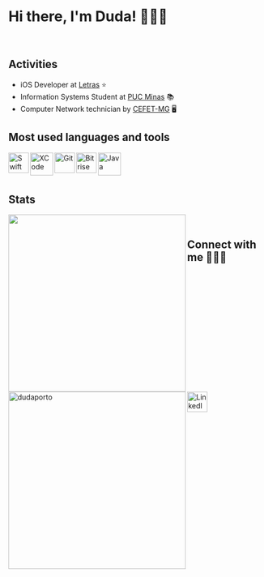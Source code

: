 # Hi there, I'm Duda! 👩🏻‍💻

</br>

## Activities

- iOS Developer at [Letras](https://www.letras.mus.br/) ⭐
- Information Systems Student at [PUC Minas](https://www.pucminas.br/destaques/Paginas/default.aspx) 📚
- Computer Network technician by [CEFET-MG](https://www.cefetmg.br) 🖥️


## Most used languages and tools

<a href="https://developer.apple.com/swift/">
<img align="left" alt="Swift"  width="40px" src="https://seeklogo.com/images/S/swift-logo-7927855EB5-seeklogo.com.png" />
</a>
<a href="https://apps.apple.com/br/app/xcode/id497799835?mt=12">
<img align="left" alt="XCode" width="45px" src="https://is5-ssl.mzstatic.com/image/thumb/Purple124/v4/d0/88/2a/d0882a24-5851-8833-ec52-5e2792e7ac8a/Xcode-85-220-0-4-2x.png/1200x630bb.png" /> 
</a>
<a href="https://git-scm.com/">
<img align="left" alt="Git" width=40px" src="https://git-scm.com/images/logos/downloads/Git-Icon-1788C.png" /> 
</a>
<a href="https://www.bitrise.io/">
<img align="left" alt="Bitrise" width="40px" src="https://encrypted-tbn0.gstatic.com/images?q=tbn:ANd9GcQwBfhsPl9ZHqtp-hV9TaLb0NfbNN0iJOkhAg&usqp=CAU" /> 
</a>
<a href="https://www.java.com/">
<img align="left" alt="Java" width=45px" src="https://i.pinimg.com/originals/f1/ea/a7/f1eaa7278f64e27128e062a3de918265.png"/>
</a>


</br>
</br>
</br>


## Stats

<div>
<img align="left" width="350px" src="https://github-readme-stats.vercel.app/api/top-langs/?username=dudaporto&layout=compact&hide=c&theme=radical"/>
<img align="left" width="350px" src="https://github-readme-streak-stats.herokuapp.com/?user=dudaporto&theme=radical" alt="dudaporto" />
</div>

</br>

## Connect with me 🙋🏻‍♀️

<a href="https://www.linkedin.com/in/eduardaporto">
<img align="left" alt="LinkedIn" width=40px" src="https://logospng.org/download/linkedin/logo-linkedin-icon-2048.png"/>
</a></p>

